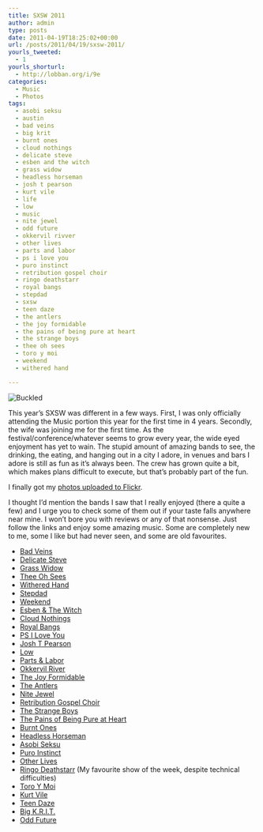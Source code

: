 ```yaml
---
title: SXSW 2011
author: admin
type: posts
date: 2011-04-19T18:25:02+00:00
url: /posts/2011/04/19/sxsw-2011/
yourls_tweeted:
  - 1
yourls_shorturl:
  - http://lobban.org/i/9e
categories:
  - Music
  - Photos
tags:
  - asobi seksu
  - austin
  - bad veins
  - big krit
  - burnt ones
  - cloud nothings
  - delicate steve
  - esben and the witch
  - grass widow
  - headless horseman
  - josh t pearson
  - kurt vile
  - life
  - low
  - music
  - nite jewel
  - odd future
  - okkervil rivver
  - other lives
  - parts and labor
  - ps i love you
  - puro instinct
  - retribution gospel choir
  - ringo deathstarr
  - royal bangs
  - stepdad
  - sxsw
  - teen daze
  - the antlers
  - the joy formidable
  - the pains of being pure at heart
  - the strange boys
  - thee oh sees
  - toro y moi
  - weekend
  - withered hand

---
```

<img class="alignnone size-large wp-image-1469215902" title="5607066879_9cf7610147_z" src="https://lobban.org/wp-content/uploads/2011/04/5607066879_9cf7610147_z-564x423.jpg" alt="Buckled" />

This year&#8217;s SXSW was different in a few ways. First, I was only officially attending the Music portion this year for the first time in 4 years. Secondly, the wife was joining me for the first time. As the festival/conference/whatever seems to grow every year, the wide eyed enjoyment has yet to wain. The stupid amount of amazing bands to see, the drinking, the eating, and hanging out in a city I adore, in venues and bars I adore is still as fun as it&#8217;s always been. The crew has grown quite a bit, which makes plans difficult to execute, but that&#8217;s probably part of the fun.

I finally got my [photos uploaded to Flickr][1].

I thought I&#8217;d mention the bands I saw that I really enjoyed (there a quite a few) and I urge you to check some of them out if your taste falls anywhere near mine. I won&#8217;t bore you with reviews or any of that nonsense. Just follow the links and enjoy some amazing music. Some are completely new to me, some I like but had never seen, and some are old favourites.

  * [Bad Veins][2]
  * [Delicate Steve][3]
  * [Grass Widow][4]
  * [Thee Oh Sees][5]
  * [Withered Hand][6]
  * [Stepdad][7]
  * [Weekend][8]
  * [Esben & The Witch][9]
  * [Cloud Nothings][10]
  * [Royal Bangs][11]
  * [PS I Love You][12]
  * [Josh T Pearson][13]
  * [Low][14]
  * [Parts & Labor][15]
  * [Okkervil River][16]
  * [The Joy Formidable][17]
  * [The Antlers][18]
  * [Nite Jewel][19]
  * [Retribution Gospel Choir][20]
  * [The Strange Boys][21]
  * [The Pains of Being Pure at Heart][22]
  * [Burnt Ones][23]
  * [Headless Horseman][24]
  * [Asobi Seksu][25]
  * [Puro Instinct][26]
  * [Other Lives][27]
  * [Ringo Deathstarr][28] (My favourite show of the week, despite technical difficulties)
  * [Toro Y Moi][29]
  * [Kurt Vile][30]
  * [Teen Daze][31]
  * [Big K.R.I.T.][32]
  * [Odd Future][33]

 [1]: http://www.flickr.com/photos/nonimage/sets/72157626345553699/ "SXSW 2011 photos"
 [2]: http://www.badveins.net/
 [3]: http://delicatesteve.com/
 [4]: http://wizardmountain.org/grasswidow/
 [5]: http://www.theeohsees.com/
 [6]: http://witheredhand.com/
 [7]: http://www.stepdad.us/
 [8]: http://www.myspace.com/weekendmusic
 [9]: http://www.esbenandthewitch.co.uk/
 [10]: http://www.myspace.com/cloudnothings
 [11]: http://www.royalbangs.com/
 [12]: http://www.myspace.com/psiloveyouband
 [13]: http://www.joshtpearson.co.uk/
 [14]: http://chairkickers.com
 [15]: http://www.partsandlabor.net/
 [16]: http://www.okkervilriver.com/
 [17]: http://www.thejoyformidable.com/
 [18]: http://www.antlersmusic.com/
 [19]: http://www.nitejewel.com/
 [20]: http://retributiongospelchoir.com/
 [21]: http://www.myspace.com/thestrangeboys
 [22]: http://www.thepainsofbeingpureatheart.com/
 [23]: http://burntones.bandcamp.com/
 [24]: http://headlesshorseman.bandcamp.com/
 [25]: http://www.asobiseksu.com/
 [26]: http://puroinstinct.bandcamp.com/
 [27]: http://otherlives.com/
 [28]: http://www.last.fm/music/Ringo+Deathstarr
 [29]: http://www.myspace.com/toroymoi
 [30]: http://kurtvile.com/
 [31]: http://teendaze.tumblr.com/
 [32]: http://www.myspace.com/bigkrit
 [33]: http://oddfuture.com/